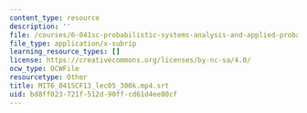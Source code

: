 ```yaml
---
content_type: resource
description: ''
file: /courses/6-041sc-probabilistic-systems-analysis-and-applied-probability-fall-2013/bd8ff023721f512d90ffcd61d4ee80cf_MIT6_041SCF13_lec05_300k.mp4.vtt
file_type: application/x-subrip
learning_resource_types: []
license: https://creativecommons.org/licenses/by-nc-sa/4.0/
ocw_type: OCWFile
resourcetype: Other
title: MIT6_041SCF13_lec05_300k.mp4.srt
uid: bd8ff023-721f-512d-90ff-cd61d4ee80cf
---
```

